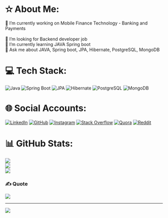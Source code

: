 # ✫ About Me:
 🔭 I’m currently working on Mobile Finance Technology - Banking and Payments <br><br>🤝 I’m looking for Backend developer job<br>🌱 I’m currently learning JAVA Spring boot<br>💬 Ask me about JAVA, Spring boot, JPA, Hibernate, PostgreSQL, MongoDB


# 💻 Tech Stack:
![Java](https://img.shields.io/badge/java-%23ED8B00.svg?style=for-the-badge&logo=openjdk&logoColor=white) ![Spring Boot](https://img.shields.io/badge/Spring%20Boot-%236DB33F.svg?style=for-the-badge&logo=spring&logoColor=white) ![JPA](https://img.shields.io/badge/JPA-%23ED8B00.svg?style=for-the-badge&logo=java&logoColor=white) ![Hibernate](https://img.shields.io/badge/Hibernate-%232C2255.svg?style=for-the-badge&logo=hibernate&logoColor=white) ![PostgreSQL](https://img.shields.io/badge/PostgreSQL-%23336791.svg?style=for-the-badge&logo=postgresql&logoColor=white) ![MongoDB](https://img.shields.io/badge/MongoDB-%2347A248.svg?style=for-the-badge&logo=mongodb&logoColor=white)

# 🌐 Social Accounts:
[![LinkedIn](https://img.shields.io/badge/LinkedIn-%230A66C2.svg?style=for-the-badge&logo=linkedin&logoColor=white)](https://www.linkedin.com/in/pritam-shrestha-a43735342/)
[![GitHub](https://img.shields.io/badge/GitHub-%23121011.svg?style=for-the-badge&logo=github&logoColor=white)](https://github.com/p1ritamgrk)
[![Instagram](https://img.shields.io/badge/Instagram-%23E4405F.svg?style=for-the-badge&logo=instagram&logoColor=white)](https://www.instagram.com/your-instagram)
[![Stack Overflow](https://img.shields.io/badge/StackOverflow-%23F48024.svg?style=for-the-badge&logo=stackoverflow&logoColor=white)](https://stackoverflow.com/users/28853026/pritam-shrestha)
[![Quora](https://img.shields.io/badge/Quora-%23B92B27.svg?style=for-the-badge&logo=quora&logoColor=white)](https://www.quora.com/profile/Pritam-Shrestha-62)
[![Reddit](https://img.shields.io/badge/Reddit-%23FF4500.svg?style=for-the-badge&logo=reddit&logoColor=white)](https://www.reddit.com/user/DayBig2984/)

# 📊 GitHub Stats:
![](https://github-readme-stats.vercel.app/api?username=p1ritamgrk&theme=dark&hide_border=false&include_all_commits=false&count_private=false)<br/>
![](https://github-readme-streak-stats.herokuapp.com/?user=p1ritamgrk&theme=dark&hide_border=false)<br/>
![](https://github-readme-stats.vercel.app/api/top-langs/?username=p1ritamgrk&theme=dark&hide_border=false&include_all_commits=false&count_private=false&layout=compact)

### ✍️ Quote
![](https://quotes-github-readme.vercel.app/api?type=horizontal&theme=radical&quote=%22Talk+is+cheap.+Show+me+the+code.%22+-+Linus+Torvalds)

---
[![](https://visitcount.itsvg.in/api?id=P1ritamgrk&icon=0&color=0)](https://visitcount.itsvg.in)

<!-- Proudly created with GPRM ( https://gprm.itsvg.in ) -->

